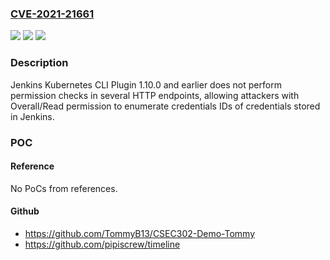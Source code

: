 ### [CVE-2021-21661](https://cve.mitre.org/cgi-bin/cvename.cgi?name=CVE-2021-21661)
![](https://img.shields.io/static/v1?label=Product&message=Jenkins%20Kubernetes%20CLI%20Plugin&color=blue)
![](https://img.shields.io/static/v1?label=Version&message=unspecified%3C%3D%201.10.0%20&color=brighgreen)
![](https://img.shields.io/static/v1?label=Vulnerability&message=n%2Fa&color=brighgreen)

### Description

Jenkins Kubernetes CLI Plugin 1.10.0 and earlier does not perform permission checks in several HTTP endpoints, allowing attackers with Overall/Read permission to enumerate credentials IDs of credentials stored in Jenkins.

### POC

#### Reference
No PoCs from references.

#### Github
- https://github.com/TommyB13/CSEC302-Demo-Tommy
- https://github.com/pipiscrew/timeline

